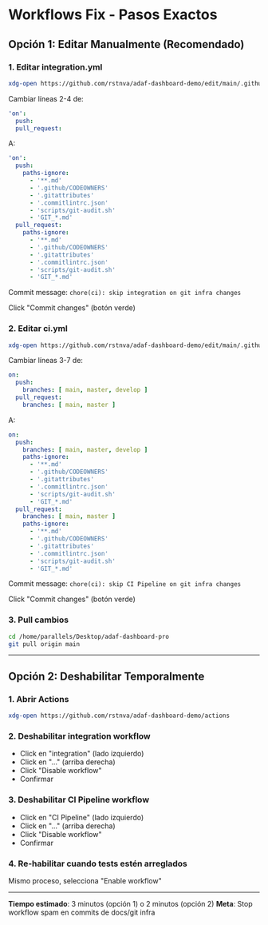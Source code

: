 # Workflows Fix - Pasos Exactos

## Opción 1: Editar Manualmente (Recomendado)

### 1. Editar integration.yml
```bash
xdg-open https://github.com/rstnva/adaf-dashboard-demo/edit/main/.github/workflows/integration.yml
```

Cambiar líneas 2-4 de:
```yaml
'on':
  push:
  pull_request:
```

A:
```yaml
'on':
  push:
    paths-ignore:
      - '**.md'
      - '.github/CODEOWNERS'
      - '.gitattributes'
      - '.commitlintrc.json'
      - 'scripts/git-audit.sh'
      - 'GIT_*.md'
  pull_request:
    paths-ignore:
      - '**.md'
      - '.github/CODEOWNERS'
      - '.gitattributes'
      - '.commitlintrc.json'
      - 'scripts/git-audit.sh'
      - 'GIT_*.md'
```

Commit message: `chore(ci): skip integration on git infra changes`

Click "Commit changes" (botón verde)

### 2. Editar ci.yml
```bash
xdg-open https://github.com/rstnva/adaf-dashboard-demo/edit/main/.github/workflows/ci.yml
```

Cambiar líneas 3-7 de:
```yaml
on:
  push:
    branches: [ main, master, develop ]
  pull_request:
    branches: [ main, master ]
```

A:
```yaml
on:
  push:
    branches: [ main, master, develop ]
    paths-ignore:
      - '**.md'
      - '.github/CODEOWNERS'
      - '.gitattributes'
      - '.commitlintrc.json'
      - 'scripts/git-audit.sh'
      - 'GIT_*.md'
  pull_request:
    branches: [ main, master ]
    paths-ignore:
      - '**.md'
      - '.github/CODEOWNERS'
      - '.gitattributes'
      - '.commitlintrc.json'
      - 'scripts/git-audit.sh'
      - 'GIT_*.md'
```

Commit message: `chore(ci): skip CI Pipeline on git infra changes`

Click "Commit changes" (botón verde)

### 3. Pull cambios
```bash
cd /home/parallels/Desktop/adaf-dashboard-pro
git pull origin main
```

---

## Opción 2: Deshabilitar Temporalmente

### 1. Abrir Actions
```bash
xdg-open https://github.com/rstnva/adaf-dashboard-demo/actions
```

### 2. Deshabilitar integration workflow
- Click en "integration" (lado izquierdo)
- Click en "..." (arriba derecha)
- Click "Disable workflow"
- Confirmar

### 3. Deshabilitar CI Pipeline workflow
- Click en "CI Pipeline" (lado izquierdo)
- Click en "..." (arriba derecha)
- Click "Disable workflow"
- Confirmar

### 4. Re-habilitar cuando tests estén arreglados
Mismo proceso, selecciona "Enable workflow"

---

**Tiempo estimado**: 3 minutos (opción 1) o 2 minutos (opción 2)
**Meta**: Stop workflow spam en commits de docs/git infra
